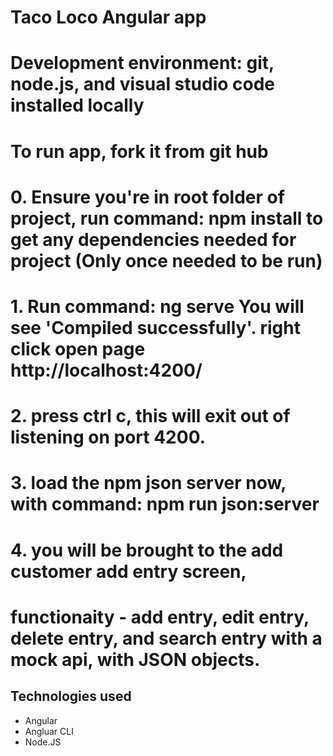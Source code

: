 # Taco Loco Angular app
# Development environment: git, node.js, and visual studio code installed locally
# To run app, fork it from git hub

# 0. Ensure you're in root folder of project, run command: npm install to get any dependencies needed for project (Only once needed to be run)
# 1. Run command: ng serve   You will see 'Compiled successfully'. right click open page http://localhost:4200/  
# 2. press ctrl c, this will exit out of listening on port 4200.
# 3. load the npm json server now, with command: npm run json:server
# 4. you will be brought to the add customer add entry screen, 
# functionaity - add entry, edit entry, delete entry, and search entry with a mock api, with JSON objects.



## Technologies used
  * Angular
  * Angluar CLI 
  * Node.JS


